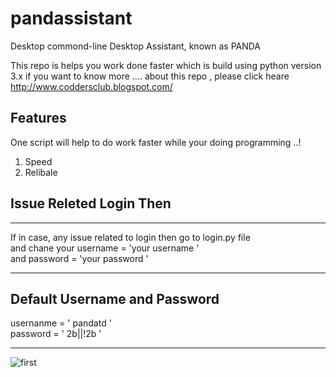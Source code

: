 # pandassistant
<section> 
  <p>Desktop commond-line Desktop Assistant, known as PANDA 
  </p>
  
</secation>

This repo is helps you work done faster 
which is build using python version 3.x 
if you want to know more .... 
about this repo , please click heare 
http://www.coddersclub.blogspot.com/ 

# Features 
 <description>One script will help to do work faster while your doing programming ..! </description>
<div>
<ol>
  <li> Speed </li>
  <li> Relibale </li>
 
</ol>
  
<div>
  

# Issue Releted Login Then  
<div class ='content'>
<hr>
<p>
 If in case, any issue related to login then go to login.py file <br>
and chane your username = 'your username '<br>
and password = 'your password ' <br>
 </p>
 <hr>
 </div>

# Default Username  and Password 

usernanme = ' pandatd '<br>
password = ' 2b||!2b '

<hr>
<div class='image'>
  
![first](https://user-images.githubusercontent.com/50815912/82816482-dac90680-9eb8-11ea-8dc4-0a9de9b151e2.png)

</div>

